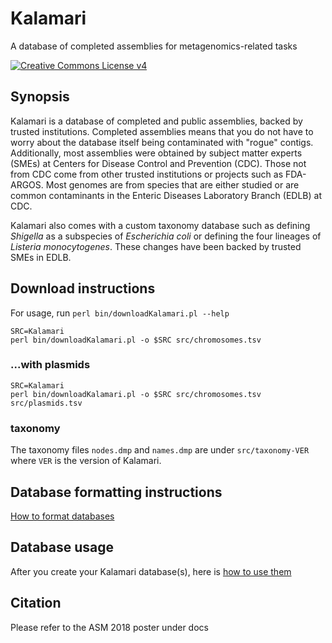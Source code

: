 # Kalamari
A database of completed assemblies for metagenomics-related tasks

[![Creative Commons License v4](https://licensebuttons.net/l/by-sa/4.0/88x31.png)](LICENSE.md)

## Synopsis

Kalamari is a database of completed and public assemblies, backed by trusted institutions.
Completed assemblies means that you do not have to worry about the database itself being contaminated with "rogue" contigs.
Additionally, most assemblies were obtained by subject matter experts (SMEs) at
Centers for Disease Control and Prevention (CDC).
Those not from CDC come from other trusted institutions or projects such as
FDA-ARGOS.
Most genomes are from species that are either studied or are common contaminants
in the Enteric Diseases Laboratory Branch (EDLB) at CDC.

Kalamari also comes with a custom taxonomy database such as defining
_Shigella_ as a subspecies of _Escherichia coli_
or defining the four lineages of _Listeria monocytogenes_.
These changes have been backed by trusted SMEs in EDLB.

## Download instructions

For usage, run `perl bin/downloadKalamari.pl --help`

    SRC=Kalamari
    perl bin/downloadKalamari.pl -o $SRC src/chromosomes.tsv

### ...with plasmids

    SRC=Kalamari
    perl bin/downloadKalamari.pl -o $SRC src/chromosomes.tsv src/plasmids.tsv

### taxonomy

The taxonomy files `nodes.dmp` and `names.dmp` are under `src/taxonomy-VER` 
where `VER` is the version of Kalamari.

## Database formatting instructions

[How to format databases](docs/DATABASES.md)

## Database usage

After you create your Kalamari database(s), here is [how to use them](docs/USAGE.md)

## Citation

Please refer to the ASM 2018 poster under docs
